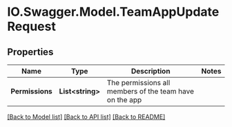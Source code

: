 # IO.Swagger.Model.TeamAppUpdateRequest
## Properties

Name | Type | Description | Notes
------------ | ------------- | ------------- | -------------
**Permissions** | **List&lt;string&gt;** | The permissions all members of the team have on the app | 

[[Back to Model list]](../README.md#documentation-for-models) [[Back to API list]](../README.md#documentation-for-api-endpoints) [[Back to README]](../README.md)

